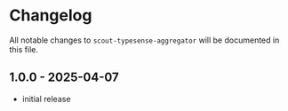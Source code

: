# Changelog

All notable changes to `scout-typesense-aggregator` will be documented in this file.

## 1.0.0 - 2025-04-07

- initial release

